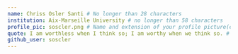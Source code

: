 ```yaml
---
name: Chriss Osler Santi # No longer than 28 characters
institution: Aix-Marseille University # no longer than 58 characters
profile_pic: soscler.png # Name and extension of your profile picture(ex. mona.png) The picture must be squared and 544px on width and height.
quote: I am worthless when I think so; I am worthy when we think so. # no longer than 100 characters..
github_user: soscler
---
```


